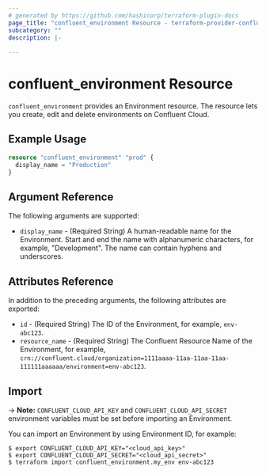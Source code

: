 ```yaml
---
# generated by https://github.com/hashicorp/terraform-plugin-docs
page_title: "confluent_environment Resource - terraform-provider-confluent"
subcategory: ""
description: |-
  
---
```


# confluent_environment Resource

`confluent_environment` provides an Environment resource. The resource lets you create, edit and delete environments on Confluent Cloud.

## Example Usage

```terraform
resource "confluent_environment" "prod" {
  display_name = "Production"
}
```

<!-- schema generated by tfplugindocs -->
## Argument Reference

The following arguments are supported:

- `display_name` - (Required String) A human-readable name for the Environment. Start and end the name with alphanumeric characters, for example, "Development". The name can contain hyphens and underscores.

## Attributes Reference

In addition to the preceding arguments, the following attributes are exported:

- `id` - (Required String) The ID of the Environment, for example, `env-abc123`.
- `resource_name` - (Required String) The Confluent Resource Name of the Environment, for example, `crn://confluent.cloud/organization=1111aaaa-11aa-11aa-11aa-111111aaaaaa/environment=env-abc123`.

## Import

-> **Note:** `CONFLUENT_CLOUD_API_KEY` and `CONFLUENT_CLOUD_API_SECRET` environment variables must be set before importing an Environment.

You can import an Environment by using Environment ID, for example:

```shell
$ export CONFLUENT_CLOUD_API_KEY="<cloud_api_key>"
$ export CONFLUENT_CLOUD_API_SECRET="<cloud_api_secret>"
$ terraform import confluent_environment.my_env env-abc123
```
